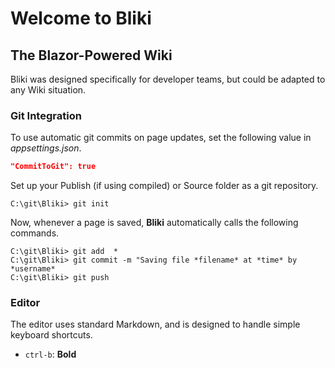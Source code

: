 <!-- TITLE: Home -->
<!-- SUBTITLE: Bliki - The Blazor-Powered Wiki -->
# Welcome to Bliki
## The Blazor-Powered Wiki

Bliki was designed specifically for developer teams, but could be adapted to any Wiki situation.

### Git Integration
To use automatic git commits on page updates, set the following value in *appsettings.json*.
```json
"CommitToGit": true
```
Set up your Publish (if using compiled) or Source folder as a git repository.
```
C:\git\Bliki> git init
```
Now, whenever a page is saved, **Bliki** automatically calls the following commands.
```
C:\git\Bliki> git add  *
C:\git\Bliki> git commit -m "Saving file *filename* at *time* by *username*
C:\git\Bliki> git push
```
### Editor
The editor uses standard Markdown, and is designed to handle simple keyboard shortcuts.
- `ctrl-b`: **Bold**